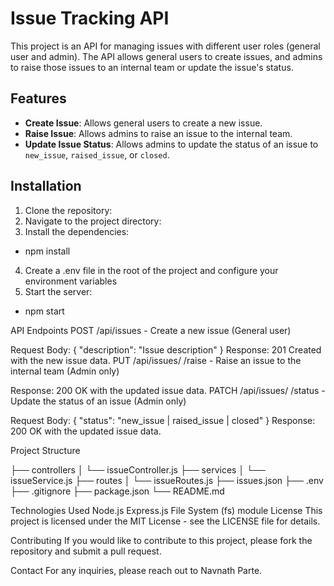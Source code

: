 # Issue Tracking API

This project is an API for managing issues with different user roles (general user and admin). The API allows general users to create issues, and admins to raise those issues to an internal team or update the issue's status.

## Features

- **Create Issue**: Allows general users to create a new issue.
- **Raise Issue**: Allows admins to raise an issue to the internal team.
- **Update Issue Status**: Allows admins to update the status of an issue to `new_issue`, `raised_issue`, or `closed`.

## Installation

1. Clone the repository:
2. Navigate to the project directory:
3. Install the dependencies:

- npm install

4. Create a .env file in the root of the project and configure your environment variables
5. Start the server:

- npm start

API Endpoints
POST /api/issues - Create a new issue (General user)

Request Body: { "description": "Issue description" }
Response: 201 Created with the new issue data.
PUT /api/issues/
/raise - Raise an issue to the internal team (Admin only)

Response: 200 OK with the updated issue data.
PATCH /api/issues/
/status - Update the status of an issue (Admin only)

Request Body: { "status": "new_issue | raised_issue | closed" }
Response: 200 OK with the updated issue data.

Project Structure

├── controllers
│ └── issueController.js
├── services
│ └── issueService.js
├── routes
│ └── issueRoutes.js
├── issues.json
├── .env
├── .gitignore
├── package.json
└── README.md

Technologies Used
Node.js
Express.js
File System (fs) module
License
This project is licensed under the MIT License - see the LICENSE file for details.

Contributing
If you would like to contribute to this project, please fork the repository and submit a pull request.

Contact
For any inquiries, please reach out to Navnath Parte.
